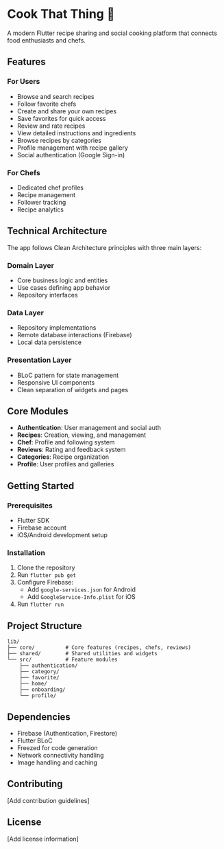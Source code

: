 # Cook That Thing 🍳

A modern Flutter recipe sharing and social cooking platform that connects food enthusiasts and chefs.

## Features

### For Users
- Browse and search recipes
- Follow favorite chefs
- Create and share your own recipes
- Save favorites for quick access
- Review and rate recipes 
- View detailed instructions and ingredients
- Browse recipes by categories
- Profile management with recipe gallery
- Social authentication (Google Sign-in)

### For Chefs
- Dedicated chef profiles
- Recipe management
- Follower tracking
- Recipe analytics

## Technical Architecture

The app follows Clean Architecture principles with three main layers:

### Domain Layer
- Core business logic and entities
- Use cases defining app behavior
- Repository interfaces

### Data Layer
- Repository implementations
- Remote database interactions (Firebase)
- Local data persistence

### Presentation Layer
- BLoC pattern for state management
- Responsive UI components
- Clean separation of widgets and pages

## Core Modules

- **Authentication**: User management and social auth
- **Recipes**: Creation, viewing, and management
- **Chef**: Profile and following system
- **Reviews**: Rating and feedback system
- **Categories**: Recipe organization
- **Profile**: User profiles and galleries

## Getting Started

### Prerequisites
- Flutter SDK
- Firebase account
- iOS/Android development setup

### Installation
1. Clone the repository
2. Run `flutter pub get`
3. Configure Firebase:
   - Add `google-services.json` for Android
   - Add `GoogleService-Info.plist` for iOS
4. Run `flutter run`

## Project Structure
```
lib/
├── core/          # Core features (recipes, chefs, reviews)
├── shared/        # Shared utilities and widgets
└── src/           # Feature modules
    ├── authentication/
    ├── category/
    ├── favorite/
    ├── home/
    ├── onboarding/
    └── profile/
```

## Dependencies
- Firebase (Authentication, Firestore)
- Flutter BLoC
- Freezed for code generation
- Network connectivity handling
- Image handling and caching

## Contributing
[Add contribution guidelines]

## License
[Add license information]